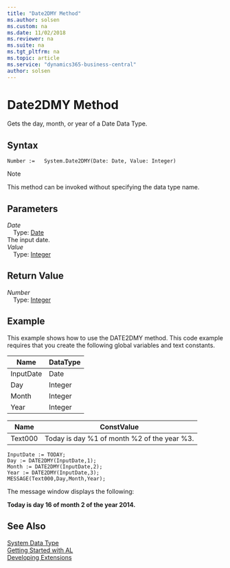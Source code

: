 ```yaml
---
title: "Date2DMY Method"
ms.author: solsen
ms.custom: na
ms.date: 11/02/2018
ms.reviewer: na
ms.suite: na
ms.tgt_pltfrm: na
ms.topic: article
ms.service: "dynamics365-business-central"
author: solsen
---
```

[//]: # (START>DO_NOT_EDIT)
[//]: # (IMPORTANT:Do not edit any of the content between here and the END>DO_NOT_EDIT.)
[//]: # (Any modifications should be made in the .xml files in the ModernDev repo.)
# Date2DMY Method
Gets the day, month, or year of a Date Data Type.

## Syntax
```
Number :=   System.Date2DMY(Date: Date, Value: Integer)
```
> [!NOTE]  
> This method can be invoked without specifying the data type name.  
## Parameters
*Date*  
&emsp;Type: [Date](../date/date-data-type.md)  
The input date.  
*Value*  
&emsp;Type: [Integer](../integer/integer-data-type.md)  
  


## Return Value
*Number*  
&emsp;Type: [Integer](../integer/integer-data-type.md)  
  


[//]: # (IMPORTANT: END>DO_NOT_EDIT)


## Example  
 This example shows how to use the DATE2DMY method. This code example requires that you create the following global variables and text constants.  
  
|Name|DataType|  
|----------|--------------|  
|InputDate|Date|  
|Day|Integer|  
|Month|Integer|  
|Year|Integer|  
  
|Name|ConstValue|  
|----------|----------------|  
|Text000|Today is day %1 of month %2 of the year %3.|  
  
```  
InputDate := TODAY;  
Day := DATE2DMY(InputDate,1);  
Month := DATE2DMY(InputDate,2);  
Year := DATE2DMY(InputDate,3);  
MESSAGE(Text000,Day,Month,Year);  
```  
  
 The message window displays the following:  
  
 **Today is day 16 of month 2 of the year 2014.**  
 
## See Also
[System Data Type](system-data-type.md)  
[Getting Started with AL](../../devenv-get-started.md)  
[Developing Extensions](../../devenv-dev-overview.md)